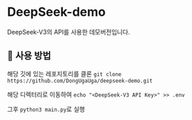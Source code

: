 # DeepSeek-demo
DeepSeek-V3의 API를 사용한 데모버전입니다.

## 📖 사용 방법
해당 깃에 있는 레포지토리를 클론 `git clone https://github.com/DongUgaUga/deepseek-demo.git`

해당 디렉터리로 이동하여 `echo "<DeepSeek-V3 API Key>" >> .env`

그후 `python3 main.py`로 실행
